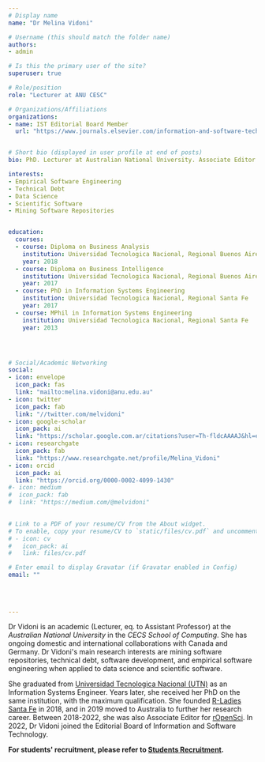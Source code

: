 ```yaml
---
# Display name
name: "Dr Melina Vidoni"

# Username (this should match the folder name)
authors:
- admin

# Is this the primary user of the site?
superuser: true

# Role/position
role: "Lecturer at ANU CESC"

# Organizations/Affiliations
organizations:
- name: IST Editorial Board Member
  url: "https://www.journals.elsevier.com/information-and-software-technology/editorial-board/melina-vidoni"


# Short bio (displayed in user profile at end of posts)
bio: PhD. Lecturer at Australian National University. Associate Editor of rOpenSci.

interests:
- Empirical Software Engineering
- Technical Debt
- Data Science
- Scientific Software
- Mining Software Repositories


education:
  courses:
  - course: Diploma on Business Analysis
    institution: Universidad Tecnologica Nacional, Regional Buenos Aires
    year: 2018
  - course: Diploma on Business Intelligence
    institution: Universidad Tecnologica Nacional, Regional Buenos Aires
    year: 2017
  - course: PhD in Information Systems Engineering
    institution: Universidad Tecnologica Nacional, Regional Santa Fe
    year: 2017
  - course: MPhil in Information Systems Engineering
    institution: Universidad Tecnologica Nacional, Regional Santa Fe
    year: 2013




# Social/Academic Networking
social:
- icon: envelope
  icon_pack: fas
  link: "mailto:melina.vidoni@anu.edu.au"
- icon: twitter
  icon_pack: fab
  link: "//twitter.com/melvidoni"
- icon: google-scholar
  icon_pack: ai
  link: "https://scholar.google.com.ar/citations?user=Th-fldcAAAAJ&hl=en"
- icon: researchgate
  icon_pack: fab
  link: "https://www.researchgate.net/profile/Melina_Vidoni"
- icon: orcid
  icon_pack: ai
  link: "https://orcid.org/0000-0002-4099-1430"
#- icon: medium
#  icon_pack: fab
#  link: "https://medium.com/@melvidoni"

  
# Link to a PDF of your resume/CV from the About widget.
# To enable, copy your resume/CV to `static/files/cv.pdf` and uncomment the lines below.  
# - icon: cv
#   icon_pack: ai
#   link: files/cv.pdf

# Enter email to display Gravatar (if Gravatar enabled in Config)
email: ""
  
  
  
  
---
```


Dr Vidoni is an academic (Lecturer, eq. to Assistant Professor) at the _Australian National University_ in the _CECS School of Computing_. She has ongoing domestic and international collaborations with Canada and Germany. Dr Vidoni's main research interests are mining software repositories, technical debt, software development, and empirical software engineering when applied to data science and scientific software. 

She graduated from [Universidad Tecnologica Nacional (UTN)](https://www.frsf.utn.edu.ar/) as an Information Systems Engineer. Years later, she received her PhD on the same institution, with the maximum qualification. She founded [R-Ladies Santa Fe](https://www.meetup.com/rladies-santa-fe/) in 2018, and in 2019 moved to Australia to further her research career. Between 2018-2022, she was also Associate Editor for [rOpenSci](https://ropensci.org/blog/2019/01/31/more_editors/). In 2022, Dr Vidoni joined the Editorial Board of Information and Software Technology.


**For students' recruitment, please refer to [Students Recruitment](/students).**


<br/>
